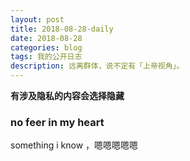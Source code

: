 ```yaml
---
layout: post
title: 2018-08-28-daily
date: 2018-08-28
categories: blog
tags: 我的公开日志
description: 远离群体，说不定有「上帝视角」。
---
```

**有涉及隐私的内容会选择隐藏**

### no feer in my heart   
something i know ，嗯嗯嗯嗯嗯
